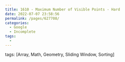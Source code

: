 ```yaml
---
title: 1610 - Maximum Number of Visible Points - Hard
date: 2022-07-07 23:58:56
permalink: /pages/627708/
categories:
  - Google
  - Incomplete
tags:
  - 
---
```

tags: [Array, Math, Geometry, Sliding Window, Sorting]